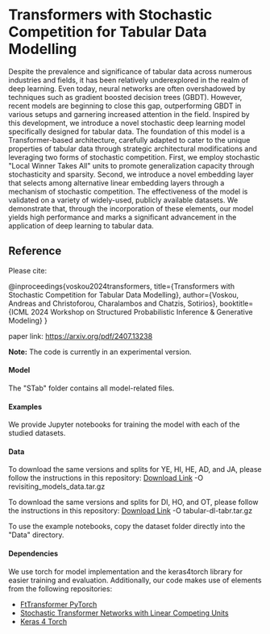 # Transformers with Stochastic Competition for Tabular Data Modelling


Despite the prevalence and significance of tabular data across numerous industries and fields, it has been relatively underexplored in the realm of deep learning. Even today, neural networks are often overshadowed by techniques such as gradient boosted decision trees (GBDT). However, recent models are beginning to close this gap, outperforming GBDT in various setups and garnering increased attention in the field. Inspired by this development, we introduce a novel stochastic deep learning model specifically designed for tabular data. The foundation of this model is a Transformer-based architecture, carefully adapted to cater to the unique properties of tabular data through strategic architectural modifications and leveraging two forms of stochastic competition. First, we employ stochastic "Local Winner Takes All" units to promote generalization capacity through stochasticity and sparsity. Second, we introduce a novel embedding layer that selects among alternative linear embedding layers through a mechanism of stochastic competition. The effectiveness of the model is validated on a variety of widely-used, publicly available datasets. We demonstrate that, through the incorporation of these elements, our model yields high performance and marks a significant advancement in the application of deep learning to tabular data.


## Reference
Please cite:

@inproceedings{voskou2024transformers,
  title={Transformers with Stochastic Competition for Tabular Data Modelling},
  author={Voskou, Andreas and Christoforou, Charalambos and Chatzis, Sotirios},
  booktitle={ICML 2024 Workshop on Structured Probabilistic Inference \& Generative Modeling}
}

paper link: https://arxiv.org/pdf/2407.13238

**Note:** The code is currently in an experimental version. 

#### Model
The "STab" folder contains all model-related files.

#### Examples
We provide Jupyter notebooks for training the model with each of the studied datasets.

#### Data
To download the same versions and splits for YE, HI, HE, AD, and JA, please follow the instructions in this repository:
[Download Link](https://www.dropbox.com/s/o53umyg6mn3zhxy/data.tar.gz?dl=1) -O revisiting_models_data.tar.gz

To download the same versions and splits for DI, HO, and OT, please follow the instructions in this repository:
[Download Link](https://huggingface.co/datasets/puhsu/tabular-benchmarks/resolve/main/data.tar) -O tabular-dl-tabr.tar.gz

To use the example notebooks, copy the dataset folder directly into the "Data" directory. 

#### Dependencies
We use torch for model implementation and the keras4torch library for easier training and evaluation. Additionally, our code makes use of elements from the following repositories:
- [FtTransformer PyTorch](https://github.com/lucidrains/tab-transformer-pytorch)
- [Stochastic Transformer Networks with Linear Competing Units](https://github.com/avoskou/Stochastic-Transformer-Networks-with-Linear-Competing-Units-Application-to-end-to-end-SL-Translation)
- [Keras 4 Torch](https://github.com/blueloveTH/keras4torch)
